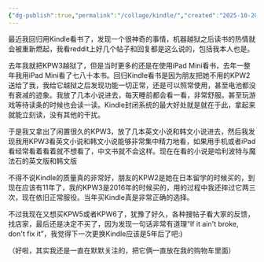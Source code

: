 ```yaml
---
{"dg-publish":true,"permalink":"/collage/kindle/","created":"2025-10-20T20:49:43.844+08:00"}
---
```


最近我回归用Kindle看书了，发现一个很神奇的事情，机器越狱之后读书的热情就会被重新燃起，我看reddit上好几个帖子和回复都是这么说的，包括我本人也是。

去年我就把KPW3越狱了，但是当时更多的还是在使用iPad Mini看书，去年一整年我用iPad Mini看了七八十本书。回归Kindle看书是因为朋友把她不用的KPW2送给了我，我给它越狱之后发现功能一切正常，还是可以照常使用，甚至电池都没有衰减的迹象。我放了几本小说进去，每天睡前都会看一看，非常舒服。甚至玩游戏等待读条的时候也会读一读。Kindle封闭系统的最大好处就是就在于此，拿起来就能立刻读，没有其他的干扰。

于是我又拿出了闲置很久的KPW3，放了几本英文小说和韩文小说进去，然后我发现我用KPW3看英文小说和韩文小说能够非常集中精力地看，如果用手机或者iPad看经常看着看着就不想看了，中文书就不会这样。现在在看的小说是哈利波特与魔法石的英文版和韩文版

不得不说Kindle的质量真的非常好，朋友的KPW2是她在日本留学的时候买的，到现在应该有11年了，我的KPW3是2016年的时候买的，用的过程中我还摔过它两三次，现在依旧正常服役。当年买Kindle真是非常正确的选择。

不过我现在又想买KPW5或者KPW6了，犹豫了好久，各种搜帖子看大家的反馈，找店家，最后还是决定不买了，因为发现一句话非常有道理“If it ain't broke, don't fix it”，我觉得下一次更换Kindle应该是5年后了吧:)

（好啦，其实我还是一直在默默关注的，把它俩一直放在我的购物车里面）